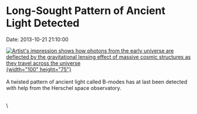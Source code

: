 Long-Sought Pattern of Ancient Light Detected
=============================================

Date: 2013-10-21 21:10:00

[![Artist\'s impression shows how photons from the early universe are
deflected by the gravitational lensing effect of massive cosmic
structures as they travel across the
universe](http://www.jpl.nasa.gov/images/herschel/20131021/pia17448-th.jpg){width="100"
height="75"}](http://www.jpl.nasa.gov/news/news.php?release=2013-301&rn=news.xml&rst=3924)\
\
A twisted pattern of ancient light called B-modes has at last been
detected with help from the Herschel space observatory.

\
\
